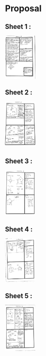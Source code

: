 # Proposal 


## Sheet 1 : 

<img src="https://github.com/OumaimaFassi/SNCF_viz/blob/master/img/Sheet%201.jpg" style="width: 100px;">

## Sheet 2 : 

<img src="https://github.com/OumaimaFassi/SNCF_viz/blob/master/img/Sheet%202.jpg" style="width: 100px;">


## Sheet 3 : 

<img src="https://github.com/OumaimaFassi/SNCF_viz/blob/master/img/Sheet%203.jpg" style="width: 100px;">

## Sheet 4 : 

<img src="https://github.com/OumaimaFassi/SNCF_viz/blob/master/img/Sheet%204.jpg" style="width: 100px;">

## Sheet 5 : 

<img src="https://github.com/OumaimaFassi/SNCF_viz/blob/master/img/Sheet%205.jpg" style="width: 100px;">







